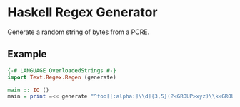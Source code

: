Haskell Regex Generator
=======================

Generate a random string of bytes from a PCRE.

Example
-------

```haskell
{-# LANGUAGE OverloadedStrings #-}
import Text.Regex.Regen (generate)

main :: IO ()
main = print =<< generate "^foo[[:alpha:]\\d]{3,5}(?<GROUP>xyz)\\k<GROUP>"
```
